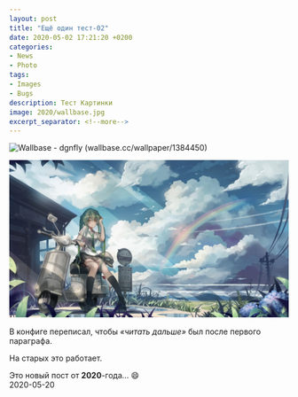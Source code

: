 ```yaml
---
layout: post  
title: "Ещё один тест-02"  
date: 2020-05-02 17:21:20 +0200
categories: 
- News
- Photo
tags: 
- Images
- Bugs
description: Тест Картинки
image: 2020/wallbase.jpg
excerpt_separator: <!--more-->
---
```


![Wallbase - dgnfly (wallbase.cc/wallpaper/1384450)](http://ww1.sinaimg.cn/large/81b78497jw1emfgts2pt4j21hc0u0k1c.jpg)

![Wallbase-2](/assets/images/2020/wallbase.jpg)

В конфиге переписал, чтобы *«читать дальше»* был после первого параграфа.

На старых это работает.
<!--more-->

Это новый пост от **2020**-года... :smile:  
2020-05-20  
